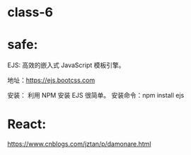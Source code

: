 # class-6












# safe:
EJS: 高效的嵌入式 JavaScript 模板引擎。

地址：https://ejs.bootcss.com

安装：
利用 NPM 安装 EJS 很简单。 安装命令：npm install ejs




# React:
https://www.cnblogs.com/jztan/p/damonare.html


